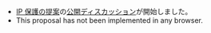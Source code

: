 - [IP 保護の提案](https://github.com/GoogleChrome/ip-protection)の[公開ディスカッション](https://github.com/GoogleChrome/ip-protection/issues)が開始しました。
- This proposal has not been implemented in any browser.

